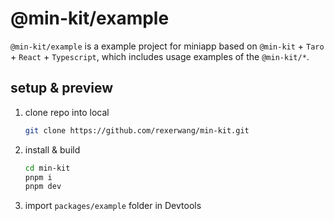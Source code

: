 # @min-kit/example

`@min-kit/example` is a example project for miniapp based on `@min-kit` + `Taro` + `React` + `Typescript`,
which includes usage examples of the `@min-kit/*`.

## setup & preview

1. clone repo into local
   ```sh
   git clone https://github.com/rexerwang/min-kit.git
   ```
2. install & build
   ```sh
   cd min-kit
   pnpm i
   pnpm dev
   ```
3. import `packages/example` folder in Devtools
